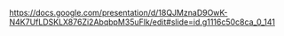 https://docs.google.com/presentation/d/18QJMznaD9OwK-N4K7UfLDSKLX876Zi2AbqbpM35uFlk/edit#slide=id.g1116c50c8ca_0_141
